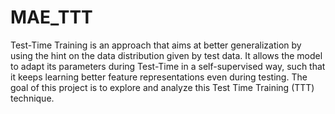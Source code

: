 # MAE_TTT
Test-Time Training is an approach that aims at better generalization by using the hint on the data distribution given by test data. It allows the model to adapt its parameters during Test-Time in a self-supervised way, such that it keeps learning better feature representations even during testing. The goal of this project is to explore and analyze this Test Time Training (TTT) technique.

